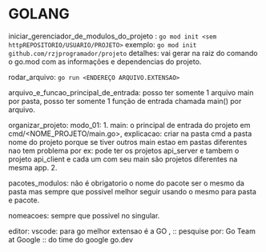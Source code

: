 # GOLANG

iniciar_gerenciador_de_modulos_do_projeto :
```go mod init <sem httpREPOSITORIO/USUARIO/PROJETO>```
exemplo:
```go mod init github.com/rzjprogramador/projeto```
detalhes: vai gerar na raiz do comando o go.mod com as informações e dependencias do projeto.

rodar_arquivo:
```go run <ENDEREÇO ARQUIVO.EXTENSAO>```

arquivo_e_funcao_principal_de_entrada: posso ter somente 1 arquivo main por pasta, posso ter somente 1 função de entrada chamada main() por arquivo.

organizar_projeto:
  modo_01:
    1. main: o principal de entrada do projeto em cmd/<NOME_PROJETO/main.go>, explicacao: criar na pasta cmd a pasta nome do projeto porque se tiver outros main estao em pastas diferentes nao tem problema por ex: pode ter os projetos api_server e tambem o projeto api_client e cada um com seu main são projetos diferentes na mesma app.
    2.

pacotes_modulos: não é obrigatorio o nome do pacote ser o mesmo da pasta mas sempre que possivel melhor seguir usando o mesmo para pasta e pacote.

nomeacoes: sempre que possivel no singular.

editor:
  vscode: para go melhor extensao é a GO ,  :: pesquise por: Go Team at Google :: do time do google go.dev


